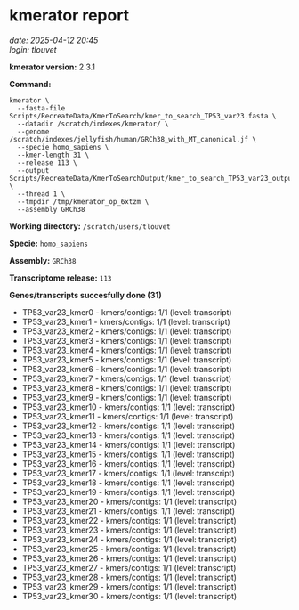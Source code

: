 # kmerator report
*date: 2025-04-12 20:45*  
*login: tlouvet*

**kmerator version:** 2.3.1

**Command:**

```
kmerator \
  --fasta-file Scripts/RecreateData/KmerToSearch/kmer_to_search_TP53_var23.fasta \
  --datadir /scratch/indexes/kmerator/ \
  --genome /scratch/indexes/jellyfish/human/GRCh38_with_MT_canonical.jf \
  --specie homo_sapiens \
  --kmer-length 31 \
  --release 113 \
  --output Scripts/RecreateData/KmerToSearchOutput/kmer_to_search_TP53_var23_output \
  --thread 1 \
  --tmpdir /tmp/kmerator_op_6xtzm \
  --assembly GRCh38
```

**Working directory:** `/scratch/users/tlouvet`

**Specie:** `homo_sapiens`

**Assembly:** `GRCh38`

**Transcriptome release:** `113`

**Genes/transcripts succesfully done (31)**

- TP53_var23_kmer0 - kmers/contigs: 1/1 (level: transcript)
- TP53_var23_kmer1 - kmers/contigs: 1/1 (level: transcript)
- TP53_var23_kmer2 - kmers/contigs: 1/1 (level: transcript)
- TP53_var23_kmer3 - kmers/contigs: 1/1 (level: transcript)
- TP53_var23_kmer4 - kmers/contigs: 1/1 (level: transcript)
- TP53_var23_kmer5 - kmers/contigs: 1/1 (level: transcript)
- TP53_var23_kmer6 - kmers/contigs: 1/1 (level: transcript)
- TP53_var23_kmer7 - kmers/contigs: 1/1 (level: transcript)
- TP53_var23_kmer8 - kmers/contigs: 1/1 (level: transcript)
- TP53_var23_kmer9 - kmers/contigs: 1/1 (level: transcript)
- TP53_var23_kmer10 - kmers/contigs: 1/1 (level: transcript)
- TP53_var23_kmer11 - kmers/contigs: 1/1 (level: transcript)
- TP53_var23_kmer12 - kmers/contigs: 1/1 (level: transcript)
- TP53_var23_kmer13 - kmers/contigs: 1/1 (level: transcript)
- TP53_var23_kmer14 - kmers/contigs: 1/1 (level: transcript)
- TP53_var23_kmer15 - kmers/contigs: 1/1 (level: transcript)
- TP53_var23_kmer16 - kmers/contigs: 1/1 (level: transcript)
- TP53_var23_kmer17 - kmers/contigs: 1/1 (level: transcript)
- TP53_var23_kmer18 - kmers/contigs: 1/1 (level: transcript)
- TP53_var23_kmer19 - kmers/contigs: 1/1 (level: transcript)
- TP53_var23_kmer20 - kmers/contigs: 1/1 (level: transcript)
- TP53_var23_kmer21 - kmers/contigs: 1/1 (level: transcript)
- TP53_var23_kmer22 - kmers/contigs: 1/1 (level: transcript)
- TP53_var23_kmer23 - kmers/contigs: 1/1 (level: transcript)
- TP53_var23_kmer24 - kmers/contigs: 1/1 (level: transcript)
- TP53_var23_kmer25 - kmers/contigs: 1/1 (level: transcript)
- TP53_var23_kmer26 - kmers/contigs: 1/1 (level: transcript)
- TP53_var23_kmer27 - kmers/contigs: 1/1 (level: transcript)
- TP53_var23_kmer28 - kmers/contigs: 1/1 (level: transcript)
- TP53_var23_kmer29 - kmers/contigs: 1/1 (level: transcript)
- TP53_var23_kmer30 - kmers/contigs: 1/1 (level: transcript)
